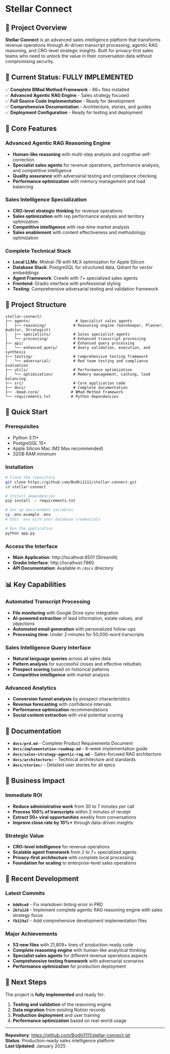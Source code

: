 # Stellar Connect

## 🎯 Project Overview

**Stellar Connect** is an advanced sales intelligence platform that transforms revenue operations through AI-driven transcript processing, agentic RAG reasoning, and CRO-level strategic insights. Built for privacy-first sales teams who need to unlock the value in their conversation data without compromising security.

## 🚀 Current Status: **FULLY IMPLEMENTED**

✅ **Complete BMad Method Framework** - 86+ files installed  
✅ **Advanced Agentic RAG Engine** - Sales strategy focused  
✅ **Full Source Code Implementation** - Ready for development  
✅ **Comprehensive Documentation** - Architecture, stories, and guides  
✅ **Deployment Configuration** - Ready for testing and deployment  

## 🧠 Core Features

### **Advanced Agentic RAG Reasoning Engine**
- **Human-like reasoning** with multi-step analysis and cognitive self-correction
- **Specialist sales agents** for revenue operations, performance analysis, and competitive intelligence
- **Quality assurance** with adversarial testing and compliance checking
- **Performance optimization** with memory management and load balancing

### **Sales Intelligence Specialization**
- **CRO-level strategic thinking** for revenue operations
- **Sales optimization** with rep performance analysis and territory optimization
- **Competitive intelligence** with real-time market analysis
- **Sales enablement** with content effectiveness and methodology optimization

### **Complete Technical Stack**
- **Local LLMs**: Mistral-7B with MLX optimization for Apple Silicon
- **Database Stack**: PostgreSQL for structured data, Qdrant for vector embeddings
- **Agent Framework**: CrewAI with 7+ specialized sales agents
- **Frontend**: Gradio interface with professional styling
- **Testing**: Comprehensive adversarial testing and validation framework

## 📁 Project Structure

```text
stellar-connect/
├── agents/                    # Specialist sales agents
│   ├── reasoning/            # Reasoning engine (Gatekeeper, Planner, Auditor, Strategist)
│   ├── specialists/          # Sales specialist agents
│   └── processing/           # Enhanced transcript processing
├── api/                      # Enhanced query processing
│   └── enhanced_query/       # Query validation, execution, and synthesis
├── testing/                  # Comprehensive testing framework
│   └── adversarial/          # Red team testing and compliance evaluation
├── utils/                    # Performance optimization
│   └── optimization/         # Memory management, caching, load balancing
├── src/                      # Core application code
├── docs/                     # Complete documentation
├── .bmad-core/              # BMad Method framework
└── requirements.txt         # Python dependencies
```

## 🔧 Quick Start

### **Prerequisites**
- Python 3.11+
- PostgreSQL 15+
- Apple Silicon Mac (M2 Max recommended)
- 32GB RAM minimum

### **Installation**
```bash
# Clone the repository
git clone https://github.com/Bodhi1111/stellar-connect.git
cd stellar-connect

# Install dependencies
pip install -r requirements.txt

# Set up environment variables
cp .env.example .env
# Edit .env with your database credentials

# Run the application
python app.py
```

### **Access the Interface**
- **Main Application**: http://localhost:8501 (Streamlit)
- **Gradio Interface**: http://localhost:7860
- **API Documentation**: Available in `/docs` directory

## 📊 Key Capabilities

### **Automated Transcript Processing**
- **File monitoring** with Google Drive sync integration
- **AI-powered extraction** of lead information, estate values, and objections
- **Automated email generation** with personalized follow-ups
- **Processing time**: Under 2 minutes for 50,000-word transcripts

### **Sales Intelligence Query Interface**
- **Natural language queries** across all sales data
- **Pattern analysis** for successful closes and effective rebuttals
- **Prospect scoring** based on historical patterns
- **Competitive intelligence** with market analysis

### **Advanced Analytics**
- **Conversion funnel analysis** by prospect characteristics
- **Revenue forecasting** with confidence intervals
- **Performance optimization** recommendations
- **Social content extraction** with viral potential scoring

## 📖 Documentation

- **`docs/prd.md`** - Complete Product Requirements Document
- **`docs/implementation-roadmap.md`** - 6-week implementation guide
- **`docs/sales-strategy-agentic-rag.md`** - Sales-focused RAG architecture
- **`docs/architecture/`** - Technical architecture and standards
- **`docs/stories/`** - Detailed user stories for all epics

## 🎯 Business Impact

### **Immediate ROI**
- **Reduce administrative work** from 30 to 7 minutes per call
- **Process 100% of transcripts** within 2 minutes of receipt
- **Extract 50+ viral opportunities** weekly from conversations
- **Improve close rate by 10%+** through data-driven insights

### **Strategic Value**
- **CRO-level intelligence** for revenue operations
- **Scalable agent framework** from 2 to 7+ specialized agents
- **Privacy-first architecture** with complete local processing
- **Foundation for scaling** to enterprise-level sales operations

## 🔄 Recent Development

### **Latest Commits**
- **`0dd0ce0`** - Fix markdown linting error in PRD
- **`2b7a120`** - Implement complete agentic RAG reasoning engine with sales strategy focus
- **`fb329a7`** - Add comprehensive development implementation files

### **Major Achievements**
- **53 new files** with 21,809+ lines of production-ready code
- **Complete reasoning engine** with human-like analytical thinking
- **Specialist sales agents** for different revenue operations aspects
- **Comprehensive testing framework** with adversarial scenarios
- **Performance optimization** for production deployment

## 🚀 Next Steps

The project is **fully implemented** and ready for:
1. **Testing and validation** of the reasoning engine
2. **Data migration** from existing Notion records
3. **Production deployment** and user training
4. **Performance optimization** based on real-world usage

---

**Repository**: https://github.com/Bodhi1111/stellar-connect.git  
**Status**: Production-ready sales intelligence platform  
**Last Updated**: January 2025
